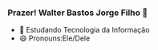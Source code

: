 ### Prazer! Walter Bastos Jorge Filho 👋

- 🌱 Estudando Tecnologia da Informação
- 😄 Pronouns:Ele/Dele
<div>
